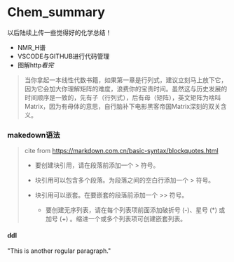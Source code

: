 # Chem_summary
以后陆续上传一些觉得好的化学总结！
- NMR_H谱
- VSCODE与GITHUB进行代码管理
- 图解http*看完*
> 当你拿起一本线性代数书籍，如果第一章是行列式，建议立刻马上放下它，因为它会加大你理解矩阵的难度，浪费你的宝贵时间。虽然这与历史发展的时间顺序是一致的，先有子（行列式），后有母（矩阵），英文矩阵为啥叫Matrix，因为有母体的意思，自行脑补下电影黑客帝国Matrix深刻的双关含义。
### makedown语法
>  cite from   https://markdown.com.cn/basic-syntax/blockquotes.html
>  - 要创建块引用，请在段落前添加一个 > 符号。
>  
>  - 块引用可以包含多个段落。为段落之间的空白行添加一个 > 符号。
>  
>  - 块引用可以嵌套。在要嵌套的段落前添加一个 >> 符号。
>     - 要创建无序列表，请在每个列表项前面添加破折号 (-)、星号 (*) 或加号 (+) 。缩进一个或多个列表项可创建嵌套列表。
#### ddl
"This is another regular paragraph."
